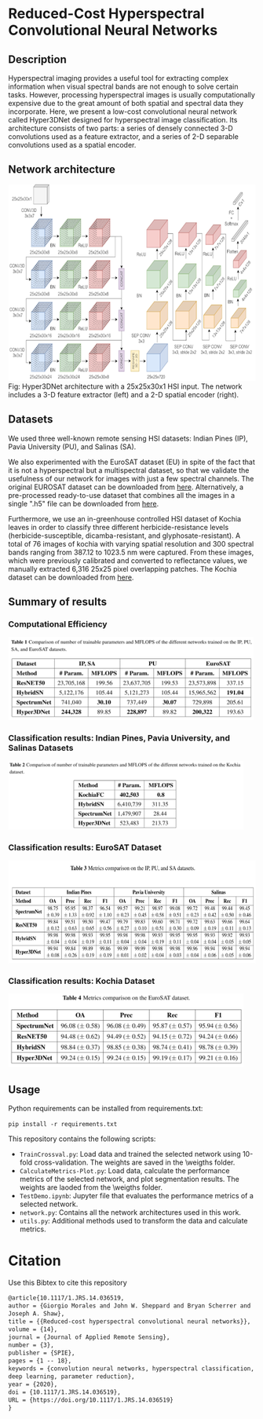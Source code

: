 # Reduced-Cost Hyperspectral Convolutional Neural Networks

## Description

Hyperspectral imaging provides a useful tool for extracting complex information when visual spectral bands are not enough to solve certain tasks. However, processing hyperspectral images is usually computationally expensive due to the great amount of both spatial and spectral data they incorporate.
Here, we present a low-cost convolutional neural network called Hyper3DNet designed for hyperspectral image classification. Its architecture consists of two parts: a series of densely connected 3-D convolutions used as a feature extractor, and a series of 2-D separable convolutions used as a spatial encoder.

## Network architecture

<img src=https://github.com/GiorgioMorales/hyper3dnet/blob/master/Network.png alt="alt text" width=700 height=400>
Fig: Hyper3DNet architecture with a 25x25x30x1 HSI input. The network includes a 3-D feature extractor (left) and a 2-D spatial encoder (right).

## Datasets

We used three well-known remote sensing HSI datasets: Indian Pines (IP), Pavia University (PU), and Salinas (SA). 

We also experimented with the EuroSAT dataset (EU) in spite of the fact that it is not a hyperspectral but a multispectral dataset, 
so that we validate the usefulness of our network for images with just a few spectral channels. The original EUROSAT dataset can be downloaded from 
[here](https://github.com/phelber/EuroSAT). Alternatively, a pre-processed ready-to-use dataset that combines all the images in a single ".h5" file can be downloaded from
[here](https://montana.box.com/v/eurosatdataset).

Furthermore, we use an in-greenhouse controlled HSI dataset of Kochia leaves in order to classify three different herbicide-resistance levels (herbicide-susceptible, dicamba-resistant, and glyphosate-resistant). 
A total of 76 images of kochia with varying spatial resolution and 300 spectral bands ranging from 387.12 to 1023.5 nm were captured. From these images, which were previously calibrated and converted to reflectance values, we manually extracted 6,316 25x25 pixel overlapping patches. The Kochia dataset can be downloaded from [here](https://montana.box.com/v/kochiadataset).

## Summary of results

### Computational Efficiency

<img src=https://github.com/GiorgioMorales/hyper3dnet/blob/master/results/table1.png alt="alt text" width=500 height=170>

### Classification results: Indian Pines, Pavia University, and Salinas Datasets

<img src=https://github.com/GiorgioMorales/hyper3dnet/blob/master/results/table2.png alt="alt text" width=480 height=140>

### Classification results: EuroSAT Dataset

<img src=https://github.com/GiorgioMorales/hyper3dnet/blob/master/results/table3.png alt="alt text" width=550 height=210>

### Classification results: Kochia Dataset

<img src=https://github.com/GiorgioMorales/hyper3dnet/blob/master/results/table4.png alt="alt text" width=480 height=150>

## Usage

Python requirements can be installed from requirements.txt:

`pip install -r requirements.txt`

This repository contains the following scripts:

* `TrainCrossval.py`: Load data and trained the selected network using 10-fold cross-validation. The weights are saved in the \weigths folder.
* `CalculateMetrics-Plot.py`: Load data, calculate the performance metrics of the selected network, and plot segmentation results. The weights are laoded from the \weigths folder.
* `TestDemo.ipynb`: Jupyter file that evaluates the performance metrics of a selected network.
* `network.py`: Contains all the network architectures used in this work.
* `utils.py`: Additional methods used to transform the data and calculate metrics.

# Citation
Use this Bibtex to cite this repository

```
@article{10.1117/1.JRS.14.036519,
author = {Giorgio Morales and John W. Sheppard and Bryan Scherrer and Joseph A. Shaw},
title = {{Reduced-cost hyperspectral convolutional neural networks}},
volume = {14},
journal = {Journal of Applied Remote Sensing},
number = {3},
publisher = {SPIE},
pages = {1 -- 18},
keywords = {convolution neural networks, hyperspectral classification, deep learning, parameter reduction},
year = {2020},
doi = {10.1117/1.JRS.14.036519},
URL = {https://doi.org/10.1117/1.JRS.14.036519}
}
```
